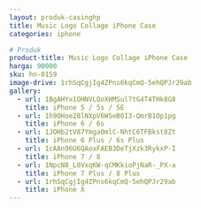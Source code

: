 ```yaml
---
layout: produk-casinghp
title: Music Logo Collage iPhone Case
categories: iphone

# Produk
product-title: Music Logo Collage iPhone Case
harga: 90000
sku: hn-0159
image-drive: 1rhSqCgjIg4ZPns6kqCmQ-5ehQPJr29ab
gallery:
  - url: 1BgAHYx1OHNVLQoXHMSul7tG4T4THk8G8
    title: iPhone 5 / 5s / SE
  - url: 1h9OHoe28lNXpV6WSeB0I3-QmrB1Op1pg
    title: iPhone 6 / 6s
  - url: 1JOHb2tV87Ymga0mlC-NhtC6TFBkst8Zt
    title: iPhone 6 Plus / 6s Plus
  - url: 1cAAn96U6QAoxFAEB3DeTjXzk3RykxP-I
    title: iPhone 7 / 8
  - url: 1NpcN8_L0VxqKW-qCMKkioPjNaR-_PX-a
    title: iPhone 7 Plus / 8 Plus
  - url: 1rhSqCgjIg4ZPns6kqCmQ-5ehQPJr29ab
    title: iPhone X
---
```

